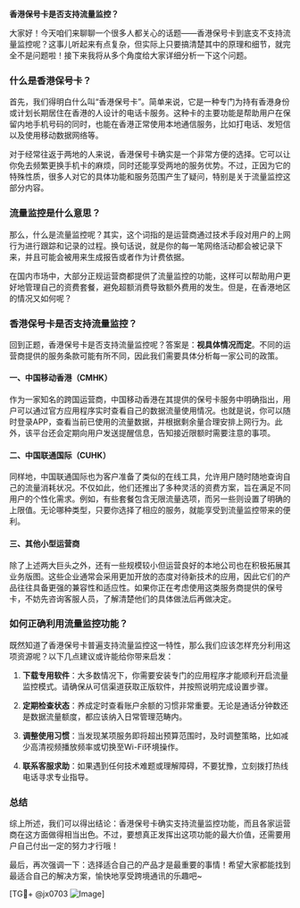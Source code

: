 **香港保号卡是否支持流量监控？**

大家好！今天咱们来聊聊一个很多人都关心的话题——香港保号卡到底支不支持流量监控呢？这事儿听起来有点复杂，但实际上只要搞清楚其中的原理和细节，就完全不是问题啦！接下来我将从多个角度给大家详细分析一下这个问题。

### 什么是香港保号卡？

首先，我们得明白什么叫“香港保号卡”。简单来说，它是一种专门为持有香港身份或计划长期居住在香港的人设计的电话卡服务。这种卡的主要功能是帮助用户在保留内地手机号码的同时，也能在香港正常使用本地通信服务，比如打电话、发短信以及使用移动数据网络等。

对于经常往返于两地的人来说，香港保号卡确实是一个非常方便的选择。它可以让你免去频繁更换手机卡的麻烦，同时还能享受两地的服务优势。不过，正因为它的特殊性质，很多人对它的具体功能和服务范围产生了疑问，特别是关于流量监控这部分内容。

### 流量监控是什么意思？

那么，什么是流量监控呢？其实，这个词指的是运营商通过技术手段对用户的上网行为进行跟踪和记录的过程。换句话说，就是你的每一笔网络活动都会被记录下来，并且可能会被用来生成报告或者作为计费依据。

在国内市场中，大部分正规运营商都提供了流量监控的功能，这样可以帮助用户更好地管理自己的资费套餐，避免超额消费导致额外费用的发生。但是，在香港地区的情况又如何呢？

### 香港保号卡是否支持流量监控？

回到正题，香港保号卡是否支持流量监控呢？答案是：**视具体情况而定**。不同的运营商提供的服务条款可能有所不同，因此我们需要具体分析每一家公司的政策。

#### 一、中国移动香港（CMHK）
作为一家知名的跨国运营商，中国移动香港在其提供的保号卡服务中明确指出，用户可以通过官方应用程序实时查看自己的数据流量使用情况。也就是说，你可以随时登录APP，查看当前已使用的流量数据，并根据剩余量合理安排上网行为。此外，该平台还会定期向用户发送提醒信息，告知接近限额时需要注意的事项。

#### 二、中国联通国际（CUHK）
同样地，中国联通国际也为客户准备了类似的在线工具，允许用户随时随地查询自己的流量消耗状况。不仅如此，他们还推出了多种灵活的资费方案，旨在满足不同用户的个性化需求。例如，有些套餐包含无限流量选项，而另一些则设置了明确的上限值。无论哪种类型，只要你选择了相应的服务，就能享受到流量监控带来的便利。

#### 三、其他小型运营商
除了上述两大巨头之外，还有一些规模较小但运营良好的本地公司也在积极拓展其业务版图。这些企业通常会采用更加开放的态度对待新技术的应用，因此它们的产品往往具备更强的兼容性和适应性。如果你正在考虑使用这类服务商提供的保号卡，不妨先咨询客服人员，了解清楚他们的具体做法后再做决定。

### 如何正确利用流量监控功能？

既然知道了香港保号卡普遍支持流量监控这一特性，那么我们应该怎样充分利用这项资源呢？以下几点建议或许能给你带来启发：

1. **下载专用软件**：大多数情况下，你需要安装专门的应用程序才能顺利开启流量监控模式。请确保从可信渠道获取正版软件，并按照说明完成设置步骤。
   
2. **定期检查状态**：养成定时查看账户余额的习惯非常重要。无论是通话分钟数还是数据流量额度，都应该纳入日常管理范畴内。
   
3. **调整使用习惯**：当发现某项服务即将超出预算范围时，及时调整策略，比如减少高清视频播放频率或切换至Wi-Fi环境操作。

4. **联系客服求助**：如果遇到任何技术难题或理解障碍，不要犹豫，立刻拨打热线电话寻求专业指导。

### 总结

综上所述，我们可以得出结论：香港保号卡确实支持流量监控功能，而且各家运营商在这方面做得相当出色。不过，要想真正发挥出这项功能的最大价值，还需要用户自己付出一定的努力才行哦！

最后，再次强调一下：选择适合自己的产品才是最重要的事情！希望大家都能找到最适合自己的解决方案，愉快地享受跨境通讯的乐趣吧~

[TG💪+ @jx0703 ![Image](https://github.com/user-attachments/assets/dbca1d08-cadb-493c-b0ec-ad6f7a83f270)]